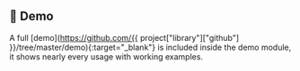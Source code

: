 ## :dna: Demo

A full [demo](https://github.com/{{ project["library"]["github"] }}/tree/master/demo){:target="_blank"} is included inside the demo module, it shows nearly every usage with working examples.